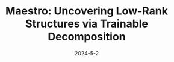 ---
title: "Maestro: Uncovering Low-Rank Structures via Trainable Decomposition"
excerpt: 'S. Horváth, S. Laskaridis, S. Rajput, H. Wang, ICLR 2024 \[[link](https://openreview.net/forum?id=3mdCet7vVv)\] \[[arXiv](https://arxiv.org/abs/2308.14929)\]'
date: 2024-5-2
venue: 'ICML'
pubtype: '2024'
excerpt_separator: ""
---
